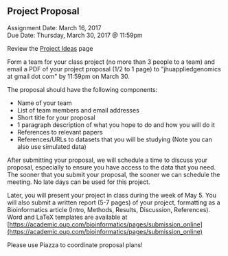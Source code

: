## Project Proposal
Assignment Date: March 16, 2017 <br>
Due Date: Thursday, March 30, 2017 @ 11:59pm <br>

Review the [Project Ideas](https://github.com/schatzlab/appliedgenomics/blob/master/assignments/projects/projectides.md) page

Form a team for your class project (no more than 3 people to a team) and email a PDF of your project proposal (1/2 to 1 page) to  "jhuappliedgenomics at gmail dot com" by 11:59pm on March 30.

The proposal should have the following components:
- Name of your team
- List of team members and email addresses
- Short title for your proposal
- 1 paragraph description of what you hope to do and how you will do it
- References to relevant papers
- References/URLs to datasets that you will be studying (Note you can also use simulated data)

After submitting your proposal, we will schedule a time to discuss your proposal, especially to ensure you have access to the data that you need. 
The sooner that you submit your proposal, the sooner we can schedule the meeting. No late days can be used for this project.

Later, you will present your project in class during the week of May 5. You will also submit a written report (5-7 pages) of your project, formatting as a Bioinformatics article (Intro, Methods, Results, Discussion, References). Word and LaTeX templates are available at [https://academic.oup.com/bioinformatics/pages/submission_online](https://academic.oup.com/bioinformatics/pages/submission_online)

Please use Piazza to coordinate proposal plans!

